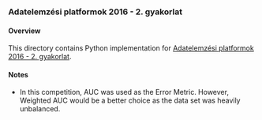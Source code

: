 ### Adatelemzési platformok 2016 - 2. gyakorlat

#### Overview
This directory contains Python implementation for [Adatelemzési platformok 2016 - 2. gyakorlat](https://inclass.kaggle.com/c/adatelemz-si-platformok-2016-2-gyakorlat).

#### Notes
* In this competition, AUC was used as the Error Metric. However, Weighted AUC would be a better choice as the data set was heavily unbalanced.
